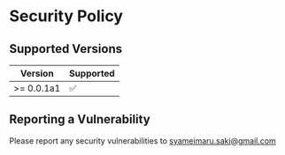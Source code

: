 # Security Policy

## Supported Versions

| Version    | Supported          |
| ---------- | ------------------ |
| >= 0.0.1a1   | :white_check_mark: |

## Reporting a Vulnerability

Please report any security vulnerabilities to syameimaru.saki@gmail.com
